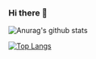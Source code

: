 ### Hi there 👋

![Anurag's github stats](https://github-readme-stats.vercel.app/api?username=jaymanale&show_icons=true)


[![Top Langs](https://github-readme-stats.vercel.app/api/top-langs/?username=jaymanale)](https://github.com/anuraghazra/github-readme-stats)
